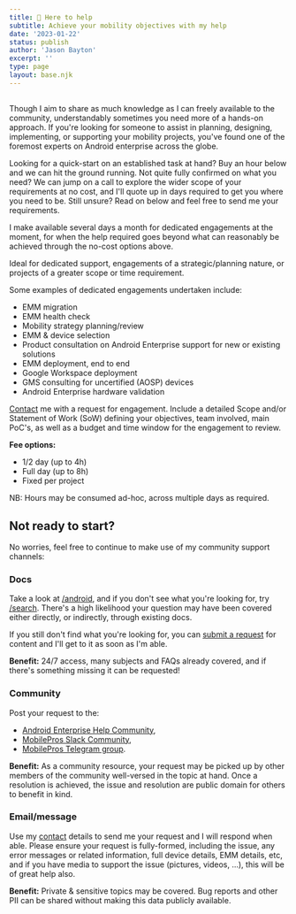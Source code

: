 ```yaml
---
title: 👋 Here to help
subtitle: Achieve your mobility objectives with my help
date: '2023-01-22'
status: publish
author: 'Jason Bayton'
excerpt: ''
type: page
layout: base.njk
---
```


<div class="support-split">
<div class="callout">
<div class="banner">

## 

</div>

Though I aim to share as much knowledge as I can freely available to the community, understandably sometimes you need more of a hands-on approach. If you're looking for someone to assist in planning, designing, implementing, or supporting your mobility projects, you've found one of the foremost experts on Android enterprise across the globe.

Looking for a quick-start on an established task at hand? Buy an hour below and we can hit the ground running. Not quite fully confirmed on what you need? We can jump on a call to explore the wider scope of your requirements at no cost, and I'll quote up in days required to get you where you need to be. Still unsure? Read on below and feel free to send me your requirements.

<script async
  src="https://js.stripe.com/v3/buy-button.js">
</script>
<stripe-buy-button buy-button-id="buy_btn_1Nf4C9KvHOCQSS2hourskDLc" publishable-key="pk_live_OUiqrp8lGeKujY97eOKJxMiU">
</stripe-buy-button>
</div>
</div>

I make available several days a month for dedicated engagements at the moment, for when the help required goes beyond what can reasonably be achieved through the no-cost options above.

Ideal for dedicated support, engagements of a strategic/planning nature, or projects of a greater scope or time requirement. 

Some examples of dedicated engagements undertaken include:

* EMM migration
* EMM health check
* Mobility strategy planning/review
* EMM & device selection
* Product consultation on Android Enterprise support for new or existing solutions
* EMM deployment, end to end
* Google Workspace deployment
* GMS consulting for uncertified (AOSP) devices
* Android Enterprise hardware validation

[Contact](/contact) me with a request for engagement. Include a detailed Scope and/or Statement of Work (SoW) defining your objectives, team involved, main PoC's, as well as a budget and time window for the engagement to review. 

**Fee options:** 
* 1/2 day (up to 4h)
* Full day (up to 8h)
* Fixed per project

NB: Hours may be consumed ad-hoc, across multiple days as required. 

## Not ready to start?

No worries, feel free to continue to make use of my community support channels:

<div class="grid grid-column-3 grid-gap-50 grid-column-mobile-1 padding-top-40 padding-bottom-40 padding-lr-0">
<div class="">

### Docs

Take a look at [/android](/android), and if you don't see what you're looking for, try [/search](/search). There's a high likelihood your question may have been covered either directly, or indirectly, through existing docs.

If you still don't find what you're looking for, you can [submit a request](https://github.com/jasonbayton/11ty/issues/new?assignees=jasonbayton&labels=documentation&template=content-request.md&title=%5BContent+request%5D) for content and I'll get to it as soon as I'm able.

**Benefit:** 24/7 access, many subjects and FAQs already covered, and if there's something missing it can be requested!

</div>
<div class="">

### Community 

Post your request to the:

* [Android Enterprise Help Community](https://androidenterprise.community), 
* [MobilePros Slack Community](https://mobilepros.org), 
* [MobilePros Telegram group](https://t.me/mobile_pros).

**Benefit:** As a community resource, your request may be picked up by other members of the community well-versed in the topic at hand. Once a resolution is achieved, the issue and resolution are public domain for others to benefit in kind.

</div>
<div class="">

### Email/message

Use my [contact](/contact) details to send me your request and I will respond when able. Please ensure your request is fully-formed, including the issue, any error messages or related information, full device details, EMM details, etc, and if you have media to support the issue (pictures, videos, ...), this will be of great help also.

**Benefit:** Private & sensitive topics may be covered. Bug reports and other PII can be shared without making this data publicly available. 

</div>
</div>